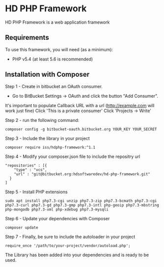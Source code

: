 

# HD PHP Framework

HD PHP Framework is a web application framework

Requirements
-------------------------------------------------
To use this framework, you will need (as a minimum):
* PHP v5.4 (at least 5.6 is recommended)

Installation with Composer
-------------------------------------------------
Step 1 - Create in bitbucket an OAuth consumer. 

 - Go to BitBucket Settings -> OAuth and click the button "Add Consumer".
 
It's important to populate Callback URL with a url (http://example.com will work just fine)
Click 'This is a private consumer'
Click 'Projects -> Write'

Step 2 - run the following command:

    composer config -g bitbucket-oauth.bitbucket.org YOUR_KEY YOUR_SECRET

Step 3 - Include the library in your project

    composer require iss/hdphp-framework:^1.1
 
 Step 4 - Modify your composer.json file to include the repositry url
 

    "repositories" : [{
        "type" : "vcs",
        "url" : "git@bitbucket.org:hdsoftwaredev/hd-php-framework.git"
      }
    ]
 
Step 5 - Install PHP extensions

    sudo apt install php7.3-cgi unzip php7.3-zip php7.3-bcmath php7.3-cgi php7.3-curl php7.3-gd php7.3-gmp php7.3-intl php-geoip php7.3-mbstring php-mongodb php7.3-xml php-xdebug php7.3-mysqli

Step 6 - Update your dependencies with Composer
  

    composer update
Step 7 - Finally, be sure to include the autoloader in your project

    require_once '/path/to/your-project/vendor/autoload.php';

The Library has been added into your dependencies and is ready to be used.

